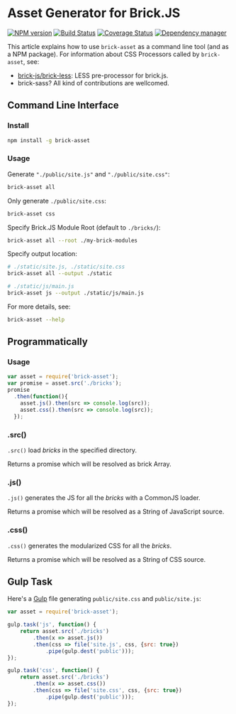 # Asset Generator for Brick.JS

[![NPM version](https://img.shields.io/npm/v/brick-asset.svg?style=flat)](https://www.npmjs.org/package/brick-asset)
[![Build Status](https://travis-ci.org/brick-js/brick-asset.svg?branch=master)](https://travis-ci.org/brick-js/brick-asset)
[![Coverage Status](https://coveralls.io/repos/github/brick-js/brick-asset/badge.svg?branch=master)](https://coveralls.io/github/brick-js/brick-asset?branch=master)
[![Dependency manager](https://david-dm.org/brick-js/brick-asset.png)](https://david-dm.org/brick-js/brick-asset)

This article explains how to use `brick-asset` as a command line tool
(and as a NPM package).
For information about CSS Processors called by `brick-asset`, see:

* [brick-js/brick-less][brick-less]: LESS pre-processor for brick.js.
* brick-sass? All kind of contributions are wellcomed.

## Command Line Interface

### Install

```bash
npm install -g brick-asset
```

### Usage

Generate `"./public/site.js"` and `"./public/site.css"`:

```bash
brick-asset all
```

Only generate `./public/site.css`:

```bash
brick-asset css
```

Specify Brick.JS Module Root (default to `./bricks/`):

```bash
brick-asset all --root ./my-brick-modules
```

Specify output location:

```bash
# ./static/site.js, ./static/site.css
brick-asset all --output ./static

# ./static/js/main.js
brick-asset js --output ./static/js/main.js
```

For more details, see:

```bash
brick-asset --help
```

## Programmatically

### Usage

```javascript
var asset = require('brick-asset');
var promise = asset.src('./bricks');
promise
  .then(function(){
    asset.js().then(src => console.log(src));
    asset.css().then(src => console.log(src));
  });
```

### .src()

`.src()` load *bricks* in the specified directory. 

Returns a promise which will be resolved as brick Array.

### .js()

`.js()` generates the JS for all the *bricks* with a CommonJS loader.

Returns a promise which will be resolved as a String of JavaScript source.

### .css()

`.css()` generates the modularized CSS for all the *bricks*.

Returns a promise which will be resolved as a String of CSS source.

## Gulp Task

Here's a [Gulp][gulp] file generating `public/site.css` and `public/site.js`:

```javascript
var asset = require('brick-asset');

gulp.task('js', function() {
    return asset.src('./bricks')
        .then(x => asset.js())
        .then(css => file('site.js', css, {src: true})
            .pipe(gulp.dest('public')));
});

gulp.task('css', function() {
    return asset.src('./bricks')
        .then(x => asset.css())
        .then(css => file('site.css', css, {src: true})
            .pipe(gulp.dest('public')));
});
```

[brick-less]: https://github.com/brick-js/brick-less
[gulp]: http://gulpjs.com/
